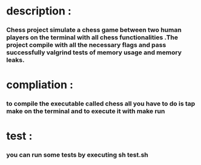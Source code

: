 # description :

### Chess project simulate a chess game between two human players on the terminal with all chess functionalities .The project compile with all the necessary flags and pass successfully valgrind tests of memory usage and memory leaks.

# compliation :

### to compile the  executable called chess all you have to do is tap make on the terminal and to execute it with make run

# test :

### you can run some tests by executing sh test.sh 
 